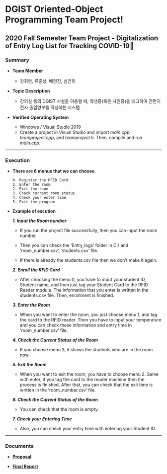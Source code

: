 # DGIST Oriented-Object Programming Team Project!
## 2020 Fall Semester Team Project - Digitalization of Entry Log List for Tracking COVID-19🦠

### Summary
- **Team Member**
  * 강휘현, 류준상, 배현진, 심건희
  
- **Topic Description**
  * 강의실 등의 DGIST 시설을 이용할 때, 학생증(혹은 사원증)을 태그하여 간편히 전자 출입명부를 작성하는 시스템

- **Verified Operating System**
  * Windows / Visual Studio 2019
  * Create a project in Visual Studio and import _main.cpp_, _teamproject.cpp_, and _teamproject.h_. Then, compile and run _main.cpp_.
---
### Execution
- **There are 6 menus that we can choose.**  

  ```
  0. Register the RFID Card
  1. Enter the room
  2. Exit the room
  3. Check current room status
  4. Check your enter time
  5. Exit the program
  ```

- **Example of excution**

  ***1. Input the Room number***
  
  - If you run the project file successfully, then you can input the room number.
    
  - Then you can check the ‘Entry_logs’ folder in C:\ and ‘room_number.csv’, ‘students.csv’ file.
    
  - If there is already the students.csv file then we don’t make it again. 
    
  ***2. Enroll the RFID Card***
  
  - After choosing the menu 0, you have to input your student ID, Student name, and then just tag your Student Card to the RFID Reader module. The information that you enter is written in the students.csv file. Then, enrollment is finished.
  
  ***3. Enter the Room***
  - When you want to enter the room, you just choose menu 1, and tag the card to the RFID reader. Then you have to input your temperature and you can check these information and entry time in ‘room_number.csv’ file.
  
  ***4.	Check the Current Status of the Room***
  
  - If you choose menu 3, it shows the students who are in the room now.

  ***5.	Exit the Room***

  - When you want to exit the room, you have to choose menu 2. Same with enter, if you tag the card to the reader machine then the process is finished. After that, you can check that the exit time is written in the ‘room_number.csv’ file.

  ***6.	Check the Current Status of the Room***

  - You can check that the room is empty.

  ***7.	Check your Entering Time***

  - Also, you can check your entry time with entering your Student ID. 
___
### Documents
- [**Proposal**](https://github.com/bae3559/OOP_TeamProject_2020/blob/main/Documents/proposal.pdf)

- [**Final Report**](https://github.com/bae3559/OOP_TeamProject_2020/blob/main/Documents/final_report.pdf)

